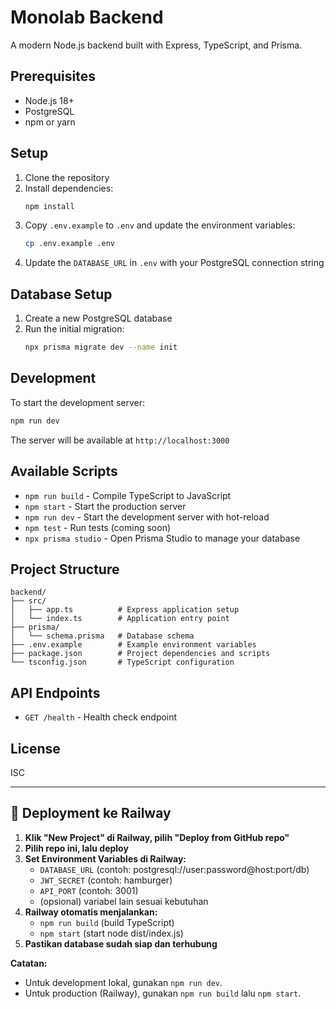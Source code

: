 # Monolab Backend

A modern Node.js backend built with Express, TypeScript, and Prisma.

## Prerequisites

- Node.js 18+
- PostgreSQL
- npm or yarn

## Setup

1. Clone the repository
2. Install dependencies:
   ```bash
   npm install
   ```
3. Copy `.env.example` to `.env` and update the environment variables:
   ```bash
   cp .env.example .env
   ```
4. Update the `DATABASE_URL` in `.env` with your PostgreSQL connection string

## Database Setup

1. Create a new PostgreSQL database
2. Run the initial migration:
   ```bash
   npx prisma migrate dev --name init
   ```

## Development

To start the development server:

```bash
npm run dev
```

The server will be available at `http://localhost:3000`

## Available Scripts

- `npm run build` - Compile TypeScript to JavaScript
- `npm start` - Start the production server
- `npm run dev` - Start the development server with hot-reload
- `npm test` - Run tests (coming soon)
- `npx prisma studio` - Open Prisma Studio to manage your database

## Project Structure

```
backend/
├── src/
│   ├── app.ts          # Express application setup
│   └── index.ts        # Application entry point
├── prisma/
│   └── schema.prisma   # Database schema
├── .env.example        # Example environment variables
├── package.json        # Project dependencies and scripts
└── tsconfig.json       # TypeScript configuration
```

## API Endpoints

- `GET /health` - Health check endpoint

## License

ISC

---

## 🚀 Deployment ke Railway

1. **Klik "New Project" di Railway, pilih "Deploy from GitHub repo"**
2. **Pilih repo ini, lalu deploy**
3. **Set Environment Variables di Railway:**
   - `DATABASE_URL` (contoh: postgresql://user:password@host:port/db)
   - `JWT_SECRET` (contoh: hamburger)
   - `API_PORT` (contoh: 3001)
   - (opsional) variabel lain sesuai kebutuhan
4. **Railway otomatis menjalankan:**
   - `npm run build` (build TypeScript)
   - `npm start` (start node dist/index.js)
5. **Pastikan database sudah siap dan terhubung**

**Catatan:**
- Untuk development lokal, gunakan `npm run dev`.
- Untuk production (Railway), gunakan `npm run build` lalu `npm start`.
